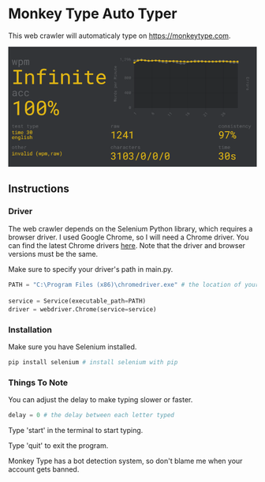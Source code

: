 # Monkey Type Auto Typer

This web crawler will automaticaly type on <https://monkeytype.com>.

![Monkey-Type-Website](README.assets\monkey_type.png)

## Instructions

### Driver

The web crawler depends on the Selenium Python library, which requires a browser driver. I used Google Chrome, so I will need a Chrome driver. You can find the latest Chrome drivers [here]( https://chromedriver.chromium.org). Note that the driver and browser versions must be the same.

Make sure to specify your driver's path in main.py.

```python
PATH = "C:\Program Files (x86)\chromedriver.exe" # the location of your driver

service = Service(executable_path=PATH)
driver = webdriver.Chrome(service=service)
```

### Installation

Make sure you have Selenium installed.

```python
pip install selenium # install selenium with pip
```

### Things To Note

You can adjust the delay to make typing slower or faster.

```python
delay = 0 # the delay between each letter typed
```

Type 'start' in the terminal to start typing.

Type 'quit' to exit the program.

Monkey Type has a bot detection system, so don't blame me when your account gets banned.
